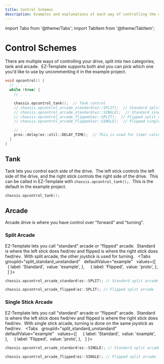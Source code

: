 ```yaml
---
title: Control Schemes
description: Examples and explanations of each way of controlling the chassis
---
```

import Tabs from '@theme/Tabs';
import TabItem from '@theme/TabItem';

# Control Schemes

There are multiple ways of controlling your drive, split into two categories; tank and arcade.  EZ-Template supports both and you can pick which one you'd like to use by uncommenting it in the example project.  
```cpp
void opcontrol() {
  // . . .
  while (true) {
    // . . .

    chassis.opcontrol_tank();  // Tank control
    // chassis.opcontrol_arcade_standard(ez::SPLIT);  // Standard split arcade
    // chassis.opcontrol_arcade_standard(ez::SINGLE);  // Standard single arcade
    // chassis.opcontrol_arcade_flipped(ez::SPLIT);  // Flipped split arcade
    // chassis.opcontrol_arcade_flipped(ez::SINGLE);  // Flipped single arcade

    // . . .
    pros::delay(ez::util::DELAY_TIME);  // This is used for timer calculations!  Keep this ez::util::DELAY_TIME
  }
}
```

## Tank
Tank lets you control each side of the drive.  The left stick controls the left side of the drive, and the right stick controls the right side of the drive.  This can be called in EZ-Template with `chassis.opcontrol_tank();`.  This is the default in the example project.  
```cpp
chassis.opcontrol_tank();
```

## Arcade
Arcade drive is where you have control over "forward" and "turning".  

### Split Arcade
EZ-Template lets you call "standard" arcade or "flipped" arcade.  Standard is where the left stick does fwd/rev and flipped is where the right stick does fwd/rev.  With split arcade, the other joystick is used for turning.   
<Tabs
  groupId="split_standard_unstandard"
  defaultValue="example"
  values={[
    { label: 'Standard',  value: 'example', },
    { label: 'Flipped',  value: 'proto', },
  ]
}>

<TabItem value="example">

```cpp
chassis.opcontrol_arcade_standard(ez::SPLIT); // Standard split arcade
```
</TabItem>


<TabItem value="proto">

```cpp
chassis.opcontrol_arcade_flipped(ez::SPLIT); // Flipped split arcade
```
</TabItem>
</Tabs>

### Single Stick Arcade 
EZ-Template lets you call "standard" arcade or "flipped" arcade.  Standard is where the left stick does fwd/rev and flipped is where the right stick does fwd/rev.  With single stick arcade, turning is done on the same joystick as fwd/rev.   
<Tabs
  groupId="split_standard_unstandard"
  defaultValue="example"
  values={[
    { label: 'Standard',  value: 'example', },
    { label: 'Flipped',  value: 'proto', },
  ]
}>

<TabItem value="example">

```cpp
chassis.opcontrol_arcade_standard(ez::SINGLE); // Standard split arcade
```
</TabItem>


<TabItem value="proto">

```cpp
chassis.opcontrol_arcade_flipped(ez::SINGLE); // Flipped split arcade
```
</TabItem>
</Tabs>
